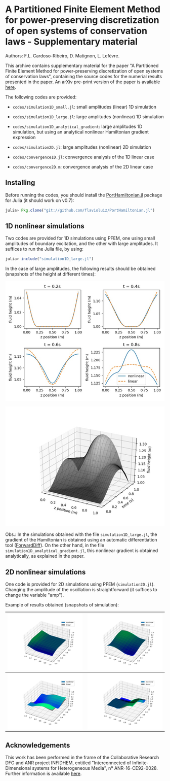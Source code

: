 # A Partitioned Finite Element Method for power-preserving discretization of open systems of conservation laws - Supplementary material
Authors: F.L. Cardoso-Ribeiro, D. Matignon, L. Lefèvre.

This archive contains supplementary material for the paper "A Partitioned Finite Element Method for power-preserving discretization of open systems of conservation laws", containing the source codes for the numerial results presented in the paper. An arXiv pre-print version of the paper is available [here](https://arxiv.org/abs/1906.05965).

The following codes are provided:

* `codes/simulation1D_small.jl`: small amplitudes (linear) 1D simulation

* `codes/simulation1D_large.jl`: large amplitudes (nonlinear) 1D simulation

* `codes/simulation1D_analytical_gradient`: large amplitudes 1D simulation, but using an analytical nonlinear Hamiltonian gradient expression

* `codes/simulation2D.jl`: large amplitudes (nonlinear) 2D simulation

* `codes/convergence1D.jl`: convergence analysis of the 1D linear case

* `codes/convergence2D.m`: convergence analysis of the 2D linear case

## Installing
Before running the codes, you should install the [PortHamiltonian.jl](https://github.com/flavioluiz/PortHamiltonian.jl) package for Julia (it should work on v0.7):

```julia
julia> Pkg.clone("git://github.com/flavioluiz/PortHamiltonian.jl")
```

## 1D nonlinear simulations
Two codes are provided for 1D simulations using PFEM, one using small amplitudes of boundary excitation, and the other with large amplitudes. It suffices to run the Julia file, by using:
```julia
julia> include("simulation1D_large.jl")
```
In the case of large amplitudes, the following results should be obtained (snapshots of the height at different times):

![Nonlinear simulations snapshots](./codes/simulations_snapshot_large.jpg)

![Nonlinear simulations time](./codes/fluid1DsimulationLarge.jpg)


Obs.: In the simulations obtained with the file `simulation1D_large.jl`, the gradient of the Hamiltonian is obtained using an automatic differentiation tool ([ForwardDiff](https://www.juliadiff.org/ForwardDiff.jl/)). On the other hand, in the file `simulation1D_analytical_gradient.jl`, this nonlinear gradient is obtained analytically, as explained in the paper.

## 2D nonlinear simulations
One code is provided for 2D simulations using PFEM (`simulation2D.jl`). Changing the amplitude of the oscillation is straightforward (it suffices to change the variable "amp").

Example of results obtained (snapshots of simulation):

![](./codes/simulation2DNL_4.jpg)  |  ![](./codes/simulation2DNL_8.jpg)
:-------------------------:|:-------------------------:
![](./codes/simulation2DNL_12.jpg)  | ![](./codes/simulation2DNL_16.jpg)


## Acknowledgements
This  work  has  been  performed  in  the  frame  of  the  Collaborative  Research  DFG  and  ANR  project  INFIDHEM,  entitled "Interconnected of Infinite-Dimensional systems for Heterogeneous Media",  nº ANR-16-CE92-0028.  Further  information  is  available  [here](http://websites.isae-supaero.fr/infidhem/the-project).
